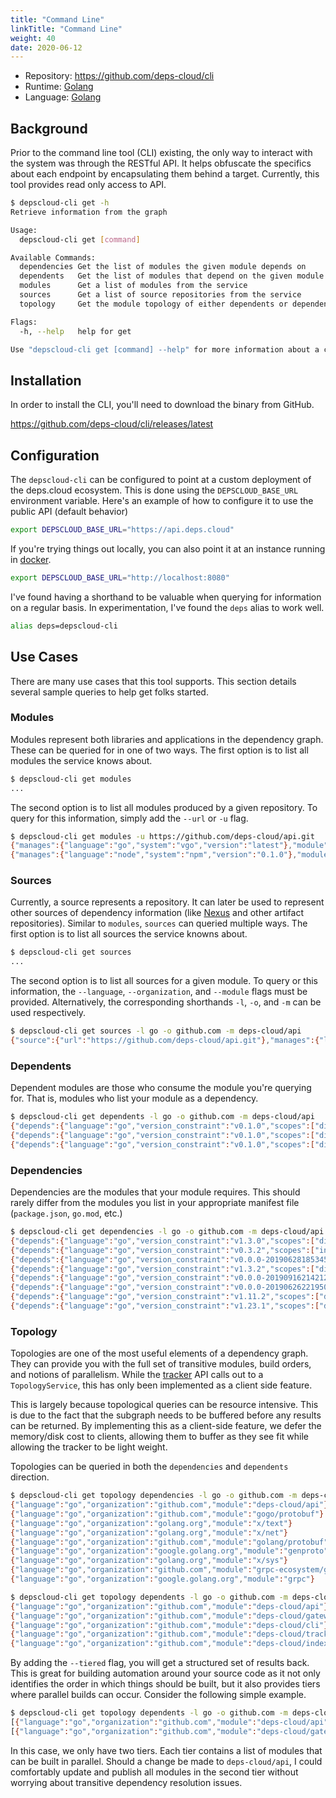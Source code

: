 ```yaml
---
title: "Command Line"
linkTitle: "Command Line"
weight: 40
date: 2020-06-12
---
```


* Repository: https://github.com/deps-cloud/cli
* Runtime: [Golang](https://golang.org/)
* Language: [Golang](https://golang.org/)

## Background

Prior to the command line tool (CLI) existing, the only way to interact with the system was through the RESTful API.
It helps obfuscate the specifics about each endpoint by encapsulating them behind a target.
Currently, this tool provides read only access to API.

```bash
$ depscloud-cli get -h
Retrieve information from the graph

Usage:
  depscloud-cli get [command]

Available Commands:
  dependencies Get the list of modules the given module depends on
  dependents   Get the list of modules that depend on the given module
  modules      Get a list of modules from the service
  sources      Get a list of source repositories from the service
  topology     Get the module topology of either dependents or dependencies

Flags:
  -h, --help   help for get

Use "depscloud-cli get [command] --help" for more information about a command.
```

## Installation

In order to install the CLI, you'll need to download the binary from GitHub.

https://github.com/deps-cloud/cli/releases/latest

## Configuration

The `depscloud-cli` can be configured to point at a custom deployment of the deps.cloud ecosystem.
This is done using the `DEPSCLOUD_BASE_URL` environment variable.
Here's an example of how to configure it to use the public API (default behavior) 

```bash
export DEPSCLOUD_BASE_URL="https://api.deps.cloud"
```

If you're trying things out locally, you can also point it at an instance running in [docker](/docs/deployment/docker).

```bash
export DEPSCLOUD_BASE_URL="http://localhost:8080"
```

I've found having a shorthand to be valuable when querying for information on a regular basis.
In experimentation, I've found the `deps` alias to work well.

```bash
alias deps=depscloud-cli
```

## Use Cases

There are many use cases that this tool supports.
This section details several sample queries to help get folks started.

### Modules

Modules represent both libraries and applications in the dependency graph.
These can be queried for in one of two ways.
The first option is to list all modules the service knows about.

```bash
$ depscloud-cli get modules
...
```

The second option is to list all modules produced by a given repository.
To query for this information, simply add the `--url` or `-u` flag.

```bash
$ depscloud-cli get modules -u https://github.com/deps-cloud/api.git
{"manages":{"language":"go","system":"vgo","version":"latest"},"module":{"language":"go","organization":"github.com","module":"deps-cloud/api"}}
{"manages":{"language":"node","system":"npm","version":"0.1.0"},"module":{"language":"node","organization":"deps-cloud","module":"api"}}
```

### Sources

Currently, a source represents a repository.
It can later be used to represent other sources of dependency information (like [Nexus](https://www.sonatype.com/product-nexus-repository) and other artifact repositories).
Similar to `modules`, `sources` can queried multiple ways.
The first option is to list all sources the service knowns about.

```bash
$ depscloud-cli get sources
...
```

The second option is to list all sources for a given module.
To query or this information, the `--language`, `--organization`, and `--module` flags must be provided.
Alternatively, the corresponding shorthands `-l`, `-o`, and `-m` can be used respectively.

```bash
$ depscloud-cli get sources -l go -o github.com -m deps-cloud/api
{"source":{"url":"https://github.com/deps-cloud/api.git"},"manages":{"language":"go","system":"vgo","version":"latest"}}
```

### Dependents

Dependent modules are those who consume the module you're querying for.
That is, modules who list your module as a dependency.

```bash
$ depscloud-cli get dependents -l go -o github.com -m deps-cloud/api
{"depends":{"language":"go","version_constraint":"v0.1.0","scopes":["direct"]},"module":{"language":"go","organization":"github.com","module":"deps-cloud/gateway"}}
{"depends":{"language":"go","version_constraint":"v0.1.0","scopes":["direct"]},"module":{"language":"go","organization":"github.com","module":"deps-cloud/tracker"}}
{"depends":{"language":"go","version_constraint":"v0.1.0","scopes":["direct"]},"module":{"language":"go","organization":"github.com","module":"deps-cloud/indexer"}}
```

### Dependencies

Dependencies are the modules that your module requires.
This should rarely differ from the modules you list in your appropriate manifest file (`package.json`, `go.mod`, etc.)

```bash
$ depscloud-cli get dependencies -l go -o github.com -m deps-cloud/api
{"depends":{"language":"go","version_constraint":"v1.3.0","scopes":["direct"]},"module":{"language":"go","organization":"github.com","module":"gogo/protobuf"}}
{"depends":{"language":"go","version_constraint":"v0.3.2","scopes":["indirect"]},"module":{"language":"go","organization":"golang.org","module":"x/text"}}
{"depends":{"language":"go","version_constraint":"v0.0.0-20190628185345-da137c7871d7","scopes":["indirect"]},"module":{"language":"go","organization":"golang.org","module":"x/net"}}
{"depends":{"language":"go","version_constraint":"v1.3.2","scopes":["direct"]},"module":{"language":"go","organization":"github.com","module":"golang/protobuf"}}
{"depends":{"language":"go","version_constraint":"v0.0.0-20190916214212-f660b8655731","scopes":["direct"]},"module":{"language":"go","organization":"google.golang.org","module":"genproto"}}
{"depends":{"language":"go","version_constraint":"v0.0.0-20190626221950-04f50cda93cb","scopes":["indirect"]},"module":{"language":"go","organization":"golang.org","module":"x/sys"}}
{"depends":{"language":"go","version_constraint":"v1.11.2","scopes":["direct"]},"module":{"language":"go","organization":"github.com","module":"grpc-ecosystem/grpc-gateway"}}
{"depends":{"language":"go","version_constraint":"v1.23.1","scopes":["direct"]},"module":{"language":"go","organization":"google.golang.org","module":"grpc"}}
```

### Topology

Topologies are one of the most useful elements of a dependency graph.
They can provide you with the full set of transitive modules, build orders, and notions of parallelism.
While the [tracker](/docs/services/tracker/) API calls out to a `TopologyService`, this has only been implemented as a client side feature.

This is largely because topological queries can be resource intensive.
This is due to the fact that the subgraph needs to be buffered before any results can be returned.
By implementing this as a client-side feature, we defer the memory/disk cost to clients, allowing them to buffer as they see fit while allowing the tracker to be light weight.

Topologies can be queried in both the `dependencies` and `dependents` direction.

```bash
$ depscloud-cli get topology dependencies -l go -o github.com -m deps-cloud/api
{"language":"go","organization":"github.com","module":"deps-cloud/api"}
{"language":"go","organization":"github.com","module":"gogo/protobuf"}
{"language":"go","organization":"golang.org","module":"x/text"}
{"language":"go","organization":"golang.org","module":"x/net"}
{"language":"go","organization":"github.com","module":"golang/protobuf"}
{"language":"go","organization":"google.golang.org","module":"genproto"}
{"language":"go","organization":"golang.org","module":"x/sys"}
{"language":"go","organization":"github.com","module":"grpc-ecosystem/grpc-gateway"}
{"language":"go","organization":"google.golang.org","module":"grpc"}
```

```bash
$ depscloud-cli get topology dependents -l go -o github.com -m deps-cloud/api
{"language":"go","organization":"github.com","module":"deps-cloud/api"}
{"language":"go","organization":"github.com","module":"deps-cloud/gateway"}
{"language":"go","organization":"github.com","module":"deps-cloud/cli"}
{"language":"go","organization":"github.com","module":"deps-cloud/tracker"}
{"language":"go","organization":"github.com","module":"deps-cloud/indexer"}
```

By adding the `--tiered` flag, you will get a structured set of results back.
This is great for building automation around your source code as it not only identifies the order in which things should be built, but it also provides tiers where parallel builds can occur.
Consider the following simple example.

```bash
$ depscloud-cli get topology dependents -l go -o github.com -m deps-cloud/api --tiered
[{"language":"go","organization":"github.com","module":"deps-cloud/api"}]
[{"language":"go","organization":"github.com","module":"deps-cloud/gateway"},{"language":"go","organization":"github.com","module":"deps-cloud/cli"},{"language":"go","organization":"github.com","module":"deps-cloud/tracker"},{"language":"go","organization":"github.com","module":"deps-cloud/indexer"}]
```

In this case, we only have two tiers.
Each tier contains a list of modules that can be built in parallel.
Should a change be made to `deps-cloud/api`, I could comfortably update and publish all modules in the second tier without worrying about transitive dependency resolution issues.
